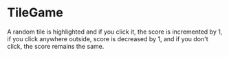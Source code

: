 # TileGame

A random tile is highlighted and if  you click it, the score is incremented by 1, if you click anywhere outside, score is decreased by 1, and if you don't click, the score remains the same.
